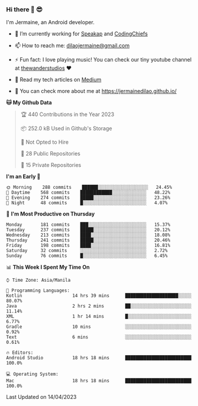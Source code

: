 ### Hi there 👋 😎
I'm Jermaine, an Android developer.

- 🔭 I’m currently working for [Speakap](https://www.speakap.com/) and [CodingChiefs](https://codingchiefs.com/en/)

- 📫 How to reach me: dilaojermaine@gmail.com

- ⚡ Fun fact: I love playing music! You can check our tiny youtube channel at [thewanderstudios](https://www.youtube.com/thewanderstudios) ♥️

- 📖 Read my tech articles on [Medium](https://jermainedilao.medium.com/)

- 👀 You can check more about me at https://jermainedilao.github.io/

<!--
**jermainedilao/jermainedilao** is a ✨ _special_ ✨ repository because its `README.md` (this file) appears on your GitHub profile.

Here are some ideas to get you started:

- 🔭 I’m currently working on ...
- 🌱 I’m currently learning ...
- 👯 I’m looking to collaborate on ...
- 🤔 I’m looking for help with ...
- 💬 Ask me about ...
- 📫 How to reach me: ...
- 😄 Pronouns: ...
- ⚡ Fun fact: ...
-->

<!--START_SECTION:waka-->
**🐱 My Github Data** 

> 🏆 440 Contributions in the Year 2023
 > 
> 📦 252.0 kB Used in Github's Storage 
 > 
> 🚫 Not Opted to Hire
 > 
> 📜 28 Public Repositories 
 > 
> 🔑 15 Private Repositories  
 > 
**I'm an Early 🐤** 

```text
🌞 Morning    288 commits    ██████░░░░░░░░░░░░░░░░░░░   24.45% 
🌆 Daytime    568 commits    ████████████░░░░░░░░░░░░░   48.22% 
🌃 Evening    274 commits    █████░░░░░░░░░░░░░░░░░░░░   23.26% 
🌙 Night      48 commits     █░░░░░░░░░░░░░░░░░░░░░░░░   4.07%

```
📅 **I'm Most Productive on Thursday** 

```text
Monday       181 commits    ███░░░░░░░░░░░░░░░░░░░░░░   15.37% 
Tuesday      237 commits    █████░░░░░░░░░░░░░░░░░░░░   20.12% 
Wednesday    213 commits    ████░░░░░░░░░░░░░░░░░░░░░   18.08% 
Thursday     241 commits    █████░░░░░░░░░░░░░░░░░░░░   20.46% 
Friday       198 commits    ████░░░░░░░░░░░░░░░░░░░░░   16.81% 
Saturday     32 commits     ░░░░░░░░░░░░░░░░░░░░░░░░░   2.72% 
Sunday       76 commits     █░░░░░░░░░░░░░░░░░░░░░░░░   6.45%

```


📊 **This Week I Spent My Time On** 

```text
⌚︎ Time Zone: Asia/Manila

💬 Programming Languages: 
Kotlin                   14 hrs 39 mins      ████████████████████░░░░░   80.07% 
Java                     2 hrs 2 mins        ██░░░░░░░░░░░░░░░░░░░░░░░   11.14% 
XML                      1 hr 14 mins        █░░░░░░░░░░░░░░░░░░░░░░░░   6.77% 
Gradle                   10 mins             ░░░░░░░░░░░░░░░░░░░░░░░░░   0.92% 
Text                     6 mins              ░░░░░░░░░░░░░░░░░░░░░░░░░   0.61%

🔥 Editors: 
Android Studio           18 hrs 18 mins      █████████████████████████   100.0%

💻 Operating System: 
Mac                      18 hrs 18 mins      █████████████████████████   100.0%

```


 Last Updated on 14/04/2023
<!--END_SECTION:waka-->
